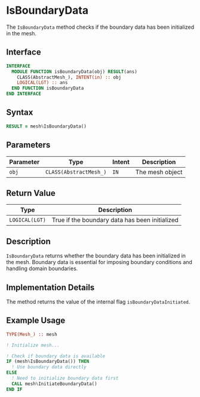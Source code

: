 # IsBoundaryData

The `IsBoundaryData` method checks if the boundary data has been initialized in the mesh.

## Interface

```fortran
INTERFACE
  MODULE FUNCTION isBoundaryData(obj) RESULT(ans)
    CLASS(AbstractMesh_), INTENT(in) :: obj
    LOGICAL(LGT) :: ans
  END FUNCTION isBoundaryData
END INTERFACE
```

## Syntax

```fortran
RESULT = mesh%IsBoundaryData()
```

## Parameters

| Parameter | Type                   | Intent | Description     |
| --------- | ---------------------- | ------ | --------------- |
| `obj`     | `CLASS(AbstractMesh_)` | `IN`   | The mesh object |

## Return Value

| Type           | Description                                    |
| -------------- | ---------------------------------------------- |
| `LOGICAL(LGT)` | True if the boundary data has been initialized |

## Description

`IsBoundaryData` returns whether the boundary data has been initialized in the mesh. Boundary data is essential for imposing boundary conditions and handling domain boundaries.

## Implementation Details

The method returns the value of the internal flag `isBoundaryDataInitiated`.

## Example Usage

```fortran
TYPE(Mesh_) :: mesh

! Initialize mesh...

! Check if boundary data is available
IF (mesh%IsBoundaryData()) THEN
  ! Use boundary data directly
ELSE
  ! Need to initialize boundary data first
  CALL mesh%InitiateBoundaryData()
END IF
```
